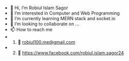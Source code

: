 - 👋 Hi, I’m Robiul Islam Sagor
- 👀 I’m interested in Computer and Web Programming
- 🌱 I’m currently learning MERN stack and socket.io
- 💞️ I’m looking to collaborate on ...
- 📫 How to reach me 
-  1. 📧 robiul100.me@gmail.com
-  2. 👤 https://www.facebook.com/robiul.islam.sagor24

<!---
robiulsagor/robiulsagor is a ✨ special ✨ repository because its `README.md` (this file) appears on your GitHub profile.
You can click the Preview link to take a look at your changes.
--->
